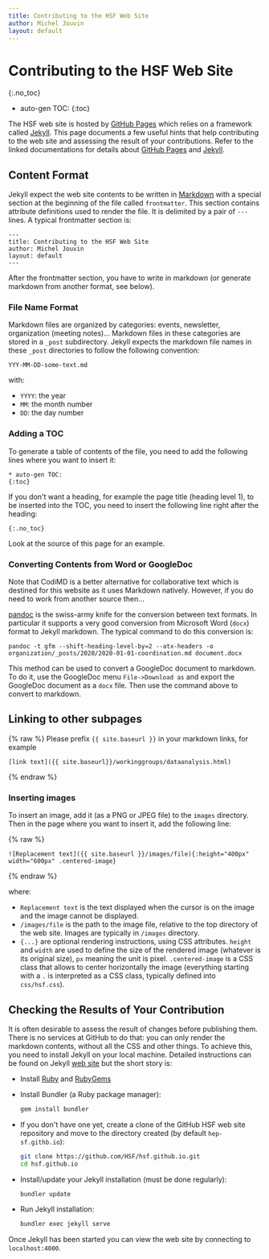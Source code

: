 ```yaml
---
title: Contributing to the HSF Web Site
author: Michel Jouvin
layout: default
---
```


# Contributing to the HSF Web Site

{:.no_toc}

- auto-gen TOC: {:toc}

The HSF web site is hosted by [GitHub Pages](https://pages.github.com) which
relies on a framework called [Jekyll](https://jekyllrb.com). This page documents
a few useful hints that help contributing to the web site and assessing the
result of your contributions. Refer to the linked documentations for details
about [ GitHub Pages](https://pages.github.com) and
[Jekyll](https://jekyllrb.com).

## Content Format

Jekyll expect the web site contents to be written in
[Markdown](https://docs.github.com/en/get-started/writing-on-github/getting-started-with-writing-and-formatting-on-github/basic-writing-and-formatting-syntax)
with a special section at the beginning of the file called `frontmatter`. This
section contains attribute definitions used to render the file. It is delimited
by a pair of `---` lines. A typical frontmatter section is:

```
---
title: Contributing to the HSF Web Site
author: Michel Jouvin
layout: default
---
```

After the frontmatter section, you have to write in markdown (or generate
markdown from another format, see below).

### File Name Format

Markdown files are organized by categories: events, newsletter, organization
(meeting notes)... Markdown files in these categories are stored in a `_post`
subdirectory. Jekyll expects the markdown file names in these `_post`
directories to follow the following convention:

```
YYY-MM-DD-some-text.md
```

with:

- `YYYY`: the year
- `MM`: the month number
- `DD`: the day number

### Adding a TOC

To generate a table of contents of the file, you need to add the following lines
where you want to insert it:

```
* auto-gen TOC:
{:toc}
```

If you don't want a heading, for example the page title (heading level 1), to be
inserted into the TOC, you need to insert the following line right after the
heading:

```
{:.no_toc}
```

Look at the source of this page for an example.

### Converting Contents from Word or GoogleDoc

Note that CodiMD is a better alternative for collaborative text which is
destined for this website as it uses Markdown natively. However, if you do need
to work from another source then...

[pandoc](http://pandoc.org) is the swiss-army knife for the conversion between
text formats. In particular it supports a very good conversion from Microsoft
Word (`docx`) format to Jekyll markdown. The typical command to do this
conversion is:

```
pandoc -t gfm --shift-heading-level-by=2 --atx-headers -o organization/_posts/2020/2020-01-01-coordination.md document.docx
```

This method can be used to convert a GoogleDoc document to markdown. To do it,
use the GoogleDoc menu `File->Download as` and export the GoogleDoc document as
a `docx` file. Then use the command above to convert to markdown.

## Linking to other subpages

{% raw %} Please prefix `{{ site.baseurl }}` in your markdown links, for example

```
[link text]({{ site.baseurl}}/workinggroups/dataanalysis.html)
```

{% endraw %}

### Inserting images

To insert an image, add it (as a PNG or JPEG file) to the `images` directory.
Then in the page where you want to insert it, add the following line:

{% raw %}

```
![Replacement text]({{ site.baseurl }}/images/file){:height="400px" width="600px" .centered-image}
```

{% endraw %}

where:

- `Replacement text` is the text displayed when the cursor is on the image and
  the image cannot be displayed.
- `/images/file` is the path to the image file, relative to the top directory of
  the web site. Images are typically in `/images` directory.
- `{...}` are optional rendering instructions, using CSS attributes. `height`
  and `width` are used to define the size of the rendered image (whatever is its
  original size), `px` meaning the unit is pixel. `.centered-image` is a CSS
  class that allows to center horizontally the image (everything starting with a
  `.` is interpreted as a CSS class, typically defined into `css/hsf.css`).

## Checking the Results of Your Contribution

It is often desirable to assess the result of changes before publishing them.
There is no services at GitHub to do that: you can only render the markdown
contents, without all the CSS and other things. To achieve this, you need to
install Jekyll on your local machine. Detailed instructions can be found on
Jekyll [web site](https://jekyllrb.com/docs/installation/) but the short story
is:

- Install [Ruby](https://www.ruby-lang.org/en/downloads/) and
  [RubyGems](https://rubygems.org/pages/download)
- Install Bundler (a Ruby package manager):

  ```bash
  gem install bundler
  ```

- If you don't have one yet, create a clone of the GitHub HSF web site
  repository and move to the directory created (by default `hep-sf.githb.io`):

  ```bash
  git clone https://github.com/HSF/hsf.github.io.git
  cd hsf.github.io
  ```

- Install/update your Jekyll installation (must be done regularly):

  ```bash
  bundler update
  ```

- Run Jekyll installation:

  ```bash
  bundler exec jekyll serve
  ```

Once Jekyll has been started you can view the web site by connecting to
`localhost:4000`.
